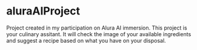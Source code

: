 # aluraAIProject
Project created in my participation on Alura AI immersion. This project is your culinary assitant. It will check the image of your available ingredients and suggest a recipe based on what you have on your disposal. 
